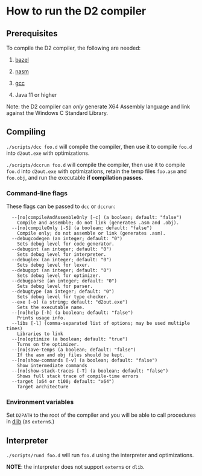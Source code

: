 # How to run the D2 compiler

## Prerequisites

To compile the D2 compiler, the following are needed:

1. [bazel](https://github.com/bazelbuild/bazel)

2. [nasm](https://www.nasm.us/)

3. [gcc](https://gcc.gnu.org/install/binaries.html)

4. Java 11 or higher

Note: the D2 compiler can *only* generate X64 Assembly language and link against
the Windows C Standard Library.

## Compiling

`./scripts/dcc foo.d` will compile the compiler, then use it to compile `foo.d`
into `d2out.exe` with optimizations.

`./scripts/dccrun foo.d` will compile the compiler, then use it to compile `foo.d` into
`d2out.exe` with optimizations, retain the temp files `foo.asm` and `foo.obj`, and run the
executable **if compilation passes**.

### Command-line flags

These flags can be passed to `dcc` or `dccrun`:

```
  --[no]compileAndAssembleOnly [-c] (a boolean; default: "false")
    Compile and assemble; do not link (generates .asm and .obj).
  --[no]compileOnly [-S] (a boolean; default: "false")
    Compile only; do not assemble or link (generates .asm).
  --debugcodegen (an integer; default: "0")
    Sets debug level for code generator.
  --debugint (an integer; default: "0")
    Sets debug level for interpreter.
  --debuglex (an integer; default: "0")
    Sets debug level for lexer.
  --debugopt (an integer; default: "0")
    Sets debug level for optimizer.
  --debugparse (an integer; default: "0")
    Sets debug level for parser.
  --debugtype (an integer; default: "0")
    Sets debug level for type checker.
  --exe [-o] (a string; default: "d2out.exe")
    Sets the executable name.
  --[no]help [-h] (a boolean; default: "false")
    Prints usage info.
  --libs [-l] (comma-separated list of options; may be used multiple times)
    Libraries to link
  --[no]optimize (a boolean; default: "true")
    Turns on the optimizer.
  --[no]save-temps (a boolean; default: "false")
    If the asm and obj files should be kept.
  --[no]show-commands [-v] (a boolean; default: "false")
    Show intermediate commands
  --[no]show-stack-traces [-T] (a boolean; default: "false")
    Shows full stack trace of compile-time errors
  --target (x64 or t100; default: "x64")
    Target architecture
```

### Environment variables

Set `D2PATH` to the root of the compiler and you will be able to call procedures
in [dlib](../dlib/README.md) (as `extern`s.)

## Interpreter

`./scripts/rund foo.d` will run `foo.d` using the interpreter and optimizations.

**NOTE**: the interpreter does not support `extern`s or `dlib`.
